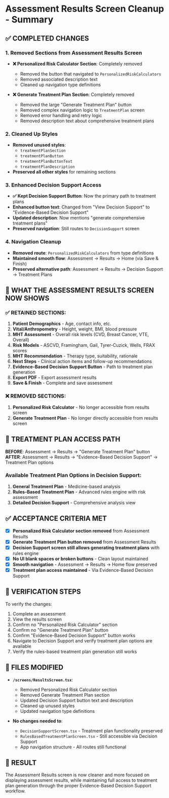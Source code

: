 # Assessment Results Screen Cleanup - Summary

## ✅ COMPLETED CHANGES

### 1. Removed Sections from Assessment Results Screen
- **❌ Personalized Risk Calculator Section**: Completely removed
  - Removed the button that navigated to `PersonalizedRiskCalculators`
  - Removed associated description text
  - Cleaned up navigation type definitions

- **❌ Generate Treatment Plan Section**: Completely removed
  - Removed the large "Generate Treatment Plan" button
  - Removed complex navigation logic to `TreatmentPlan` screen
  - Removed error handling and retry logic
  - Removed description text about comprehensive treatment plans

### 2. Cleaned Up Styles
- **Removed unused styles**:
  - `treatmentPlanSection`
  - `treatmentPlanButton` 
  - `treatmentPlanButtonText`
  - `treatmentPlanDescription`
- **Preserved all other styles** for remaining sections

### 3. Enhanced Decision Support Access
- **✅ Kept Decision Support Button**: Now the primary path to treatment plans
- **Enhanced button text**: Changed from "View Decision Support" to "Evidence-Based Decision Support"
- **Updated description**: Now mentions "generate comprehensive treatment plans"
- **Preserved navigation**: Still routes to `DecisionSupport` screen

### 4. Navigation Cleanup
- **Removed route**: `PersonalizedRiskCalculators` from type definitions
- **Maintained smooth flow**: Assessment → Results → Home (via Save & Finish)
- **Preserved alternative path**: Assessment → Results → Decision Support → Treatment Plans

## 📱 WHAT THE ASSESSMENT RESULTS SCREEN NOW SHOWS

### ✅ RETAINED SECTIONS:
1. **Patient Demographics** - Age, contact info, etc.
2. **Vital/Anthropometry** - Height, weight, BMI, blood pressure
3. **MHT Assessment** - Overall risk levels (CVD, Breast Cancer, VTE, Overall)
4. **Risk Models** - ASCVD, Framingham, Gail, Tyrer-Cuzick, Wells, FRAX scores
5. **MHT Recommendation** - Therapy type, suitability, rationale
6. **Next Steps** - Clinical action items and follow-up recommendations
7. **Evidence-Based Decision Support Button** - Path to treatment plan generation
8. **Export PDF** - Export assessment results
9. **Save & Finish** - Complete and save assessment

### ❌ REMOVED SECTIONS:
1. **Personalized Risk Calculator** - No longer accessible from results screen
2. **Generate Treatment Plan** - No longer directly accessible from results screen

## 🔄 TREATMENT PLAN ACCESS PATH

**BEFORE**: Assessment → Results → "Generate Treatment Plan" button
**AFTER**: Assessment → Results → "Evidence-Based Decision Support" → Treatment Plan options

### Available Treatment Plan Options in Decision Support:
1. **General Treatment Plan** - Medicine-based analysis
2. **Rules-Based Treatment Plan** - Advanced rules engine with risk assessment
3. **Detailed Decision Support** - Comprehensive analysis view

## ✅ ACCEPTANCE CRITERIA MET

- [x] **Personalized Risk Calculator section removed** from Assessment Results
- [x] **Generate Treatment Plan button removed** from Assessment Results  
- [x] **Decision Support screen still allows generating treatment plans** with rules engine
- [x] **No UI blank spaces or broken buttons** - Clean layout maintained
- [x] **Smooth navigation** - Assessment → Results → Home flow preserved
- [x] **Treatment plan access maintained** - Via Evidence-Based Decision Support

## 🧪 VERIFICATION STEPS

To verify the changes:
1. Complete an assessment
2. View the results screen
3. Confirm no "Personalized Risk Calculator" section
4. Confirm no "Generate Treatment Plan" button
5. Confirm "Evidence-Based Decision Support" button works
6. Navigate to Decision Support and verify treatment plan options are available
7. Verify the rules-based treatment plan generation still works

## 📄 FILES MODIFIED

- **`/screens/ResultsScreen.tsx`**:
  - Removed Personalized Risk Calculator section
  - Removed Generate Treatment Plan section
  - Updated Decision Support button text and description
  - Cleaned up unused styles
  - Updated navigation type definitions

- **No changes needed to**:
  - `DecisionSupportScreen.tsx` - Treatment plan functionality preserved
  - `RulesBasedTreatmentPlanScreen.tsx` - Still accessible via Decision Support
  - App navigation structure - All routes still functional

## 🎯 RESULT

The Assessment Results screen is now cleaner and more focused on displaying assessment results, while maintaining full access to treatment plan generation through the proper Evidence-Based Decision Support workflow.
